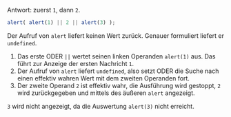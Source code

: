 Antwort: zuerst `1`, dann `2`.

```js run
alert( alert(1) || 2 || alert(3) );
```

Der Aufruf von `alert` liefert keinen Wert zurück. Genauer formuliert liefert er `undefined`.

1. Das erste ODER `||` wertet seinen linken Operanden `alert(1)` aus. Das führt zur Anzeige der ersten Nachricht `1`.
2. Der Aufruf von `alert` liefert `undefined`, also setzt ODER die Suche nach einen effektiv wahren Wert mit dem zweiten Operanden fort.
3. Der zweite Operand `2` ist effektiv wahr, die Ausführung wird gestoppt, `2` wird zurückgegeben und mittels des äußeren `alert` angezeigt.

`3` wird nicht angezeigt, da die Auswertung `alert(3)` nicht erreicht.
